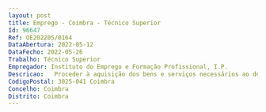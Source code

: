 ```yaml
--- 
layout: post
title: Emprego - Coimbra - Técnico Superior
Id: 96647
Ref: OE202205/0164
DataAbertura: 2022-05-12
DataFecho: 2022-05-26
Trabalho: Técnico Superior
Empregador: Instituto do Emprego e Formação Profissional, I.P.
Descricao:   Proceder à aquisição dos bens e serviços necessários ao desenvolvimento das atividades do Centro   Assegurar o aprovisionamento e armazenamento adequados dos equipamentos, materiais e ferramentas   Preparar o expediente necessário à celebração de contratos de fornecimento de bens ou serviços indispensáveis à atividade do Centro   Proceder ao pagamento oportuno das importâncias devidas em função dos compromissos assumidos   Proceder à classificação dos documentos de despesa e efetuar os registos contabilísticos relativos às operações efetuadas pelo Centro   Organizar e manter atualizado o registo do ativo fixo afeto ao Centro   Assegurar a administração, a manutenção preventiva e a conservação das instalações e equipamentos do Centro, bem como a atualização do cadastro dos imóveis afetos.
CodigoPostal: 3025-041 Coimbra
Concelho: Coimbra
Distrito: Coimbra
--- 
```

